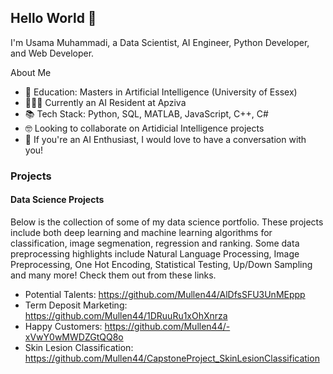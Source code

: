 ## Hello World 👋

I'm Usama Muhammadi, a Data Scientist, AI Engineer, Python Developer, and Web Developer.

About Me
- 📖 Education: Masters in Artificial Intelligence (University of Essex)
- 👷🏻‍♂️ Currently an AI Resident at Apziva
- 📚 Tech Stack: Python, SQL, MATLAB, JavaScript, C++, C#
- 🤓 Looking to collaborate on Artidicial Intelligence projects
- 🤔 If you're an AI Enthusiast, I would love to have a conversation with you!

### Projects
#### Data Science Projects
Below is the collection of some of my data science portfolio. These projects include both deep learning and machine learning algorithms for classification, image segmenation, regression and ranking. Some data preprocessing highlights include Natural Language Processing, Image Preprocessing, One Hot Encoding, Statistical Testing, Up/Down Sampling and many more! Check them out from these links.

- Potential Talents: https://github.com/Mullen44/AlDfsSFU3UnMEppp
- Term Deposit Marketing: https://github.com/Mullen44/1DRuuRu1xOhXnrza
- Happy Customers: https://github.com/Mullen44/-xVwY0wMWDZGtQQ8o
- Skin Lesion Classification: https://github.com/Mullen44/CapstoneProject_SkinLesionClassification

<!--
**Usama-zia/Usama-zia** is a ✨ _special_ ✨ repository because its `README.md` (this file) appears on your GitHub profile.

Here are some ideas to get you started:

- 🔭 I’m currently working on ...
- 🌱 I’m currently learning ...
- 👯 I’m looking to collaborate on ...
- 🤔 I’m looking for help with ...
- 💬 Ask me about ...
- 📫 How to reach me: ...
- 😄 Pronouns: ...
- ⚡ Fun fact: ...
-->
